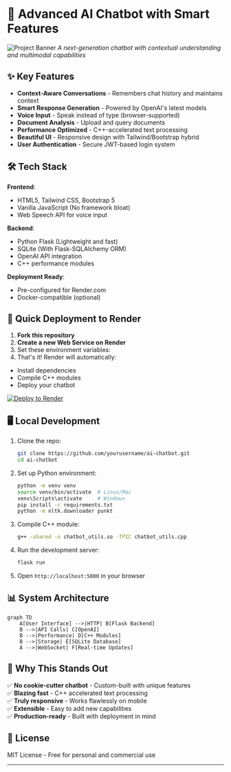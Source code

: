 # 🤖 Advanced AI Chatbot with Smart Features

![Project Banner](https://via.placeholder.com/1200x400/3b82f6/ffffff?text=AI+Chatbot+with+Smart+Features)
*A next-generation chatbot with contextual understanding and multimodal capabilities*

## ✨ Key Features

- **Context-Aware Conversations** - Remembers chat history and maintains context
- **Smart Response Generation** - Powered by OpenAI's latest models
- **Voice Input** - Speak instead of type (browser-supported)
- **Document Analysis** - Upload and query documents
- **Performance Optimized** - C++-accelerated text processing
- **Beautiful UI** - Responsive design with Tailwind/Bootstrap hybrid
- **User Authentication** - Secure JWT-based login system

## 🛠️ Tech Stack

**Frontend**:
- HTML5, Tailwind CSS, Bootstrap 5
- Vanilla JavaScript (No framework bloat)
- Web Speech API for voice input

**Backend**:
- Python Flask (Lightweight and fast)
- SQLite (With Flask-SQLAlchemy ORM)
- OpenAI API integration
- C++ performance modules

**Deployment Ready**:
- Pre-configured for Render.com
- Docker-compatible (optional)

## 🚀 Quick Deployment to Render

1. **Fork this repository**
2. **Create a new Web Service on Render**
3. Set these environment variables:
4. That's it! Render will automatically:
- Install dependencies
- Compile C++ modules
- Deploy your chatbot

[![Deploy to Render](https://render.com/images/deploy-to-render-button.svg)](https://render.com/deploy)

## 🖥️ Local Development

1. Clone the repo:
   ```bash
   git clone https://github.com/yourusername/ai-chatbot.git
   cd ai-chatbot
   ```

2. Set up Python environment:
   ```bash
   python -m venv venv
   source venv/bin/activate  # Linux/Mac
   venv\Scripts\activate     # Windows
   pip install -r requirements.txt
   python -m nltk.downloader punkt
   ```

3. Compile C++ module:
   ```bash
   g++ -shared -o chatbot_utils.so -fPIC chatbot_utils.cpp
   ```

4. Run the development server:
   ```bash
   flask run
   ```

5. Open `http://localhost:5000` in your browser

## 📊 System Architecture

```mermaid
graph TD
    A[User Interface] -->|HTTP| B[Flask Backend]
    B -->|API Calls| C[OpenAI]
    B -->|Performance| D[C++ Modules]
    B -->|Storage| E[SQLite Database]
    A -->|WebSocket| F[Real-time Updates]
```

## 🌟 Why This Stands Out

✅ **No cookie-cutter chatbot** - Custom-built with unique features  
✅ **Blazing fast** - C++ accelerated text processing  
✅ **Truly responsive** - Works flawlessly on mobile  
✅ **Extensible** - Easy to add new capabilities  
✅ **Production-ready** - Built with deployment in mind  

## 📜 License

MIT License - Free for personal and commercial use

---


```
